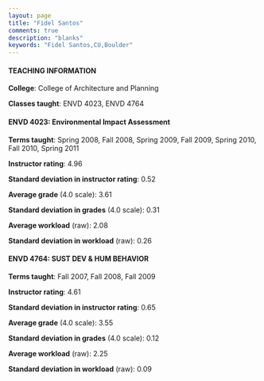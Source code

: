```yaml
---
layout: page
title: "Fidel Santos" 
comments: true
description: "blanks"
keywords: "Fidel Santos,CU,Boulder"
---
```

<head>
<script src="https://ajax.googleapis.com/ajax/libs/jquery/2.1.3/jquery.min.js"></script>
<script src="https://dl.dropboxusercontent.com/s/pc42nxpaw1ea4o9/highcharts.js?dl=0"></script>
<!-- <script src="../assets/js/highcharts.js"></script> -->
<style type="text/css">@font-face {
	font-family: "Bebas Neue";
	src: url(https://www.filehosting.org/file/details/544349/BebasNeue Regular.otf) format("opentype");
	}
	h1.Bebas { 
		font-family: "Bebas Neue", Verdana, Tahoma;
	}
</style>
</head>
	   
#### TEACHING INFORMATION

**College**: College of Architecture and Planning

**Classes taught**: ENVD 4023, ENVD 4764

#### ENVD 4023: Environmental Impact Assessment

**Terms taught**: Spring 2008, Fall 2008, Spring 2009, Fall 2009, Spring 2010, Fall 2010, Spring 2011

**Instructor rating**: 4.96

**Standard deviation in instructor rating**: 0.52

**Average grade** (4.0 scale): 3.61

**Standard deviation in grades** (4.0 scale): 0.31

**Average workload** (raw): 2.08

**Standard deviation in workload** (raw): 0.26

#### ENVD 4764: SUST DEV & HUM BEHAVIOR

**Terms taught**: Fall 2007, Fall 2008, Fall 2009

**Instructor rating**: 4.61

**Standard deviation in instructor rating**: 0.65

**Average grade** (4.0 scale): 3.55

**Standard deviation in grades** (4.0 scale): 0.12

**Average workload** (raw): 2.25

**Standard deviation in workload** (raw): 0.09


